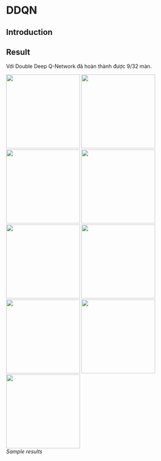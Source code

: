 # **DDQN**

## **Introduction**

## **Result**
Với Double Deep Q-Network đã hoàn thành được 9/32 màn. 

<p align="left">
  <img src="results/w1s1.gif" width="200">
  <img src="results/w1s2.gif" width="200">
  <img src="results/w1s3.gif" width="200">
  <img src="results/w1s4.gif" width="200"><br/>
  <img src="results/w2s4.gif" width="200">
  <img src="results/w3s1.gif" width="200">
  <img src="results/w4s1.gif" width="200">
  <img src="results/w5s4.gif" width="200"><br/>
  <img src="results/w6s1.gif" width="200"><br/>
  <i>Sample results</i>
</p>


